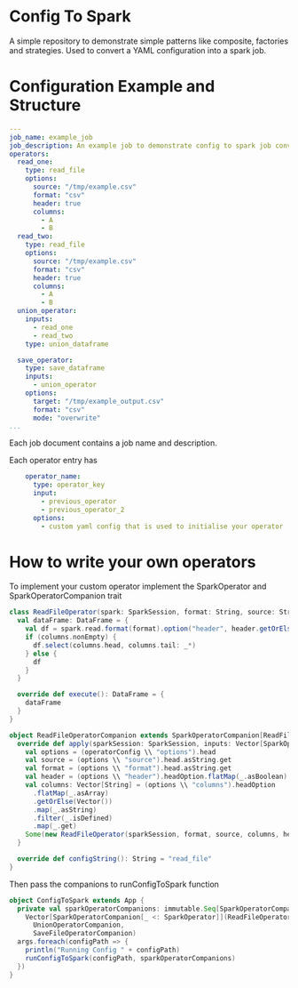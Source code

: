 # Config To Spark
A simple repository to demonstrate simple patterns like composite, factories and strategies.
Used to convert a YAML configuration into a spark job.

# Configuration Example and Structure

```yaml
---
job_name: example_job
job_description: An example job to demonstrate config to spark job conversion
operators:
  read_one:
    type: read_file
    options:
      source: "/tmp/example.csv"
      format: "csv"
      header: true
      columns:
        - A
        - B
  read_two:
    type: read_file
    options:
      source: "/tmp/example.csv"
      format: "csv"
      header: true
      columns:
        - A
        - B
  union_operator:
    inputs:
      - read_one
      - read_two
    type: union_dataframe

  save_operator:
    type: save_dataframe
    inputs:
      - union_operator
    options:
      target: "/tmp/example_output.csv"
      format: "csv"
      mode: "overwrite"
...
```

Each job document contains a job name and description.

Each operator entry has 
```yaml
    operator_name:
      type: operator_key
      input:
        - previous_operator
        - previous_operator_2
      options:
        - custom yaml config that is used to initialise your operator
```

# How to write your own operators

To implement your custom operator implement the SparkOperator and SparkOperatorCompanion trait

```scala
class ReadFileOperator(spark: SparkSession, format: String, source: String, columns: Vector[String], header: Option[Boolean]) extends SparkOperator {
  val dataFrame: DataFrame = {
    val df = spark.read.format(format).option("header", header.getOrElse(false)).load(source)
    if (columns.nonEmpty) {
      df.select(columns.head, columns.tail: _*)
    } else {
      df
    }
  }

  override def execute(): DataFrame = {
    dataFrame
  }
}

object ReadFileOperatorCompanion extends SparkOperatorCompanion[ReadFileOperator] {
  override def apply(sparkSession: SparkSession, inputs: Vector[SparkOperator], operatorConfig: Json): Option[ReadFileOperator] = {
    val options = (operatorConfig \\ "options").head
    val source = (options \\ "source").head.asString.get
    val format = (options \\ "format").head.asString.get
    val header = (options \\ "header").headOption.flatMap(_.asBoolean)
    val columns: Vector[String] = (options \\ "columns").headOption
      .flatMap(_.asArray)
      .getOrElse(Vector())
      .map(_.asString)
      .filter(_.isDefined)
      .map(_.get)
    Some(new ReadFileOperator(sparkSession, format, source, columns, header))
  }

  override def configString(): String = "read_file"
}
```

Then pass the companions to runConfigToSpark function
```scala
object ConfigToSpark extends App {
  private val sparkOperatorCompanions: immutable.Seq[SparkOperatorCompanion[_ <: SparkOperator]] =
    Vector[SparkOperatorCompanion[_ <: SparkOperator]](ReadFileOperatorCompanion,
      UnionOperatorCompanion,
      SaveFileOperatorCompanion)
  args.foreach(configPath => {
    println("Running Config " + configPath)
    runConfigToSpark(configPath, sparkOperatorCompanions)
  })
}
```